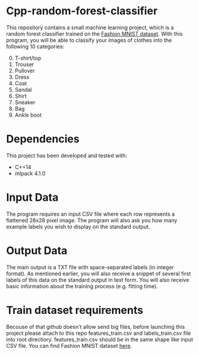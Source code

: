 # Cpp-random-forest-classifier

This repository contains a small machine learning project, which is a random forest classifier trained on the [Fashion MNIST dataset](https://www.kaggle.com/datasets/zalando-research/fashionmnist).
With this program, you will be able to classify your images of clothes into the following 10 categories:

0. T-shirt/top
1. Trouser
2. Pullover
3. Dress
4. Coat
5. Sandal
6. Shirt
7. Sneaker
8. Bag
9. Ankle boot

# Dependencies
This project has been developed and tested with:
- C++14
- mlpack 4.1.0
  
# Input Data
The program requires an input CSV file where each row represents a flattened 28x28 pixel image.
The program will also ask you how many example labels you wish to display on the standard output.

# Output Data
The main output is a TXT file with space-separated labels (in integer format). As mentioned earlier, you will also receive a snippet of several first labels of this data on the standard output in text form.
You will also receive basic information about the training process (e.g. fitting time).

# Train dataset requirements
Becouse of that github doesn't allow send big files, before launching this project please attach to this repo features_train.csv and labels_train.csv file into root directiory. features_train.csv should be in the same shape like input CSV file. You can find Fashion MNIST dataset [here](https://www.kaggle.com/datasets/zalando-research/fashionmnist).
